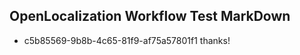 ## OpenLocalization Workflow Test MarkDown
* c5b85569-9b8b-4c65-81f9-af75a57801f1 
thanks!<!--HONumber=Mar16_HO3-->
